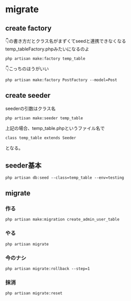 # migrate

## create factory
👇の書き方だとクラス名がまずくてseedと連携できなくなる
temp_tableFactory.phpみたいになるのよ
  
```
php artisan make:factory temp_table
```
👇こっちのほうがいい
  
```
php artisan make:factory PostFactory --model=Post
```

## create seeder
seederの引数はクラス名
  
```
php artisan make:seeder temp_table
```
上記の場合、temp_table.phpというファイル名で
  
```
class temp_table extends Seeder
```
となる。

## seeder基本
  
```
php artisan db:seed --class=temp_table --env=testing
```

## migrate
### 作る
```
php artisan make:migration create_admin_user_table
```

### やる
```
php artisan migrate
```

### 今のナシ
  
```
php artisan migrate:rollback --step=1
```

### 抹消
```
php artisan migrate:reset
```

